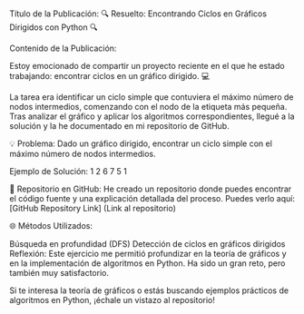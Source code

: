Título de la Publicación:
🔍 Resuelto: Encontrando Ciclos en Gráficos Dirigidos con Python 🔍

Contenido de la Publicación:

Estoy emocionado de compartir un proyecto reciente en el que he estado trabajando: encontrar ciclos en un gráfico dirigido. 💻

La tarea era identificar un ciclo simple que contuviera el máximo número de nodos intermedios, comenzando con el nodo de la etiqueta más pequeña. Tras analizar el gráfico y aplicar los algoritmos correspondientes, llegué a la solución y la he documentado en mi repositorio de GitHub.

💡 Problema: Dado un gráfico dirigido, encontrar un ciclo simple con el máximo número de nodos intermedios.

Ejemplo de Solución: 1 2 6 7 5 1

📂 Repositorio en GitHub: He creado un repositorio donde puedes encontrar el código fuente y una explicación detallada del proceso. Puedes verlo aquí: [GitHub Repository Link]
(Link al repositorio)

🌐 Métodos Utilizados:

Búsqueda en profundidad (DFS)
Detección de ciclos en gráficos dirigidos
Reflexión: Este ejercicio me permitió profundizar en la teoría de gráficos y en la implementación de algoritmos en Python. Ha sido un gran reto, pero también muy satisfactorio.

Si te interesa la teoría de gráficos o estás buscando ejemplos prácticos de algoritmos en Python, ¡échale un vistazo al repositorio!
